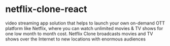 # netflix-clone-react
video streaming app solution that helps to launch your own on-demand OTT platform like Netflix, where you can watch unlimited movies &amp; TV shows for one low month to month cost. Netflix Clone broadcasts movies and TV shows over the Internet to new locations with enormous audiences
